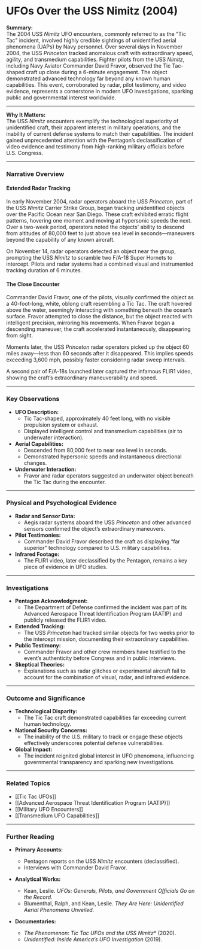 # UFOs Over the USS Nimitz (2004)

**Summary:**  
The 2004 USS _Nimitz_ UFO encounters, commonly referred to as the "Tic Tac" incident, involved highly credible sightings of unidentified aerial phenomena (UAPs) by Navy personnel. Over several days in November 2004, the USS _Princeton_ tracked anomalous craft with extraordinary speed, agility, and transmedium capabilities. Fighter pilots from the USS _Nimitz_, including Navy Aviator Commander David Fravor, observed the Tic Tac-shaped craft up close during a 6-minute engagement. The object demonstrated advanced technology far beyond any known human capabilities. This event, corroborated by radar, pilot testimony, and video evidence, represents a cornerstone in modern UFO investigations, sparking public and governmental interest worldwide.

---

**Why It Matters:**  
The USS _Nimitz_ encounters exemplify the technological superiority of unidentified craft, their apparent interest in military operations, and the inability of current defense systems to match their capabilities. The incident gained unprecedented attention with the Pentagon’s declassification of video evidence and testimony from high-ranking military officials before U.S. Congress.

---

### **Narrative Overview**

#### **Extended Radar Tracking**

In early November 2004, radar operators aboard the USS _Princeton_, part of the USS _Nimitz_ Carrier Strike Group, began tracking unidentified objects over the Pacific Ocean near San Diego. These craft exhibited erratic flight patterns, hovering one moment and moving at hypersonic speeds the next. Over a two-week period, operators noted the objects' ability to descend from altitudes of 80,000 feet to just above sea level in seconds—maneuvers beyond the capability of any known aircraft.

On November 14, radar operators detected an object near the group, prompting the USS _Nimitz_ to scramble two F/A-18 Super Hornets to intercept. Pilots and radar systems had a combined visual and instrumented tracking duration of 6 minutes.

#### **The Close Encounter**

Commander David Fravor, one of the pilots, visually confirmed the object as a 40-foot-long, white, oblong craft resembling a Tic Tac. The craft hovered above the water, seemingly interacting with something beneath the ocean’s surface. Fravor attempted to close the distance, but the object reacted with intelligent precision, mirroring his movements. When Fravor began a descending maneuver, the craft accelerated instantaneously, disappearing from sight.

Moments later, the USS _Princeton_ radar operators picked up the object 60 miles away—less than 60 seconds after it disappeared. This implies speeds exceeding 3,600 mph, possibly faster considering radar sweep intervals.

A second pair of F/A-18s launched later captured the infamous FLIR1 video, showing the craft’s extraordinary maneuverability and speed.

---

### **Key Observations**

- **UFO Description:**
    - Tic Tac-shaped, approximately 40 feet long, with no visible propulsion system or exhaust.
    - Displayed intelligent control and transmedium capabilities (air to underwater interaction).
- **Aerial Capabilities:**
    - Descended from 80,000 feet to near sea level in seconds.
    - Demonstrated hypersonic speeds and instantaneous directional changes.
- **Underwater Interaction:**
    - Fravor and radar operators suggested an underwater object beneath the Tic Tac during the encounter.

---

### **Physical and Psychological Evidence**

- **Radar and Sensor Data:**
    - Aegis radar systems aboard the USS _Princeton_ and other advanced sensors confirmed the object’s extraordinary maneuvers.
- **Pilot Testimonies:**
    - Commander David Fravor described the craft as displaying “far superior” technology compared to U.S. military capabilities.
- **Infrared Footage:**
    - The FLIR1 video, later declassified by the Pentagon, remains a key piece of evidence in UFO studies.

---

### **Investigations**

- **Pentagon Acknowledgment:**
    - The Department of Defense confirmed the incident was part of its Advanced Aerospace Threat Identification Program (AATIP) and publicly released the FLIR1 video.
- **Extended Tracking:**
    - The USS _Princeton_ had tracked similar objects for two weeks prior to the intercept mission, documenting their extraordinary capabilities.
- **Public Testimony:**
    - Commander Fravor and other crew members have testified to the event’s authenticity before Congress and in public interviews.
- **Skeptical Theories:**
    - Explanations such as radar glitches or experimental aircraft fail to account for the combination of visual, radar, and infrared evidence.

---

### **Outcome and Significance**

- **Technological Disparity:**
    - The Tic Tac craft demonstrated capabilities far exceeding current human technology.
- **National Security Concerns:**
    - The inability of the U.S. military to track or engage these objects effectively underscores potential defense vulnerabilities.
- **Global Impact:**
    - The incident reignited global interest in UFO phenomena, influencing governmental transparency and sparking new investigations.

---

### **Related Topics**

- [[Tic Tac UFOs]]
- [[Advanced Aerospace Threat Identification Program (AATIP)]]
- [[Military UFO Encounters]]
- [[Transmedium UFO Capabilities]]

---

### **Further Reading**

- **Primary Accounts:**
    
    - Pentagon reports on the USS _Nimitz_ encounters (declassified).
    - Interviews with Commander David Fravor.
- **Analytical Works:**
    
    - Kean, Leslie. _UFOs: Generals, Pilots, and Government Officials Go on the Record._
    - Blumenthal, Ralph, and Kean, Leslie. _They Are Here: Unidentified Aerial Phenomena Unveiled._
- **Documentaries:**
    
    - _The Phenomenon: Tic Tac UFOs and the USS _Nimitz__* (2020).
    - _Unidentified: Inside America’s UFO Investigation_ (2019).

